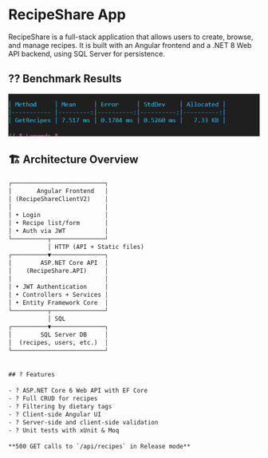 # RecipeShare App

RecipeShare is a full-stack application that allows users to create, browse, and manage recipes. It is built with an Angular frontend and a .NET 8 Web API backend, using SQL Server for persistence.

## ?? Benchmark Results

![Performance Test Results for GET /api/recipes](assets/benchmark.png)


## 🏗 Architecture Overview


```text
┌──────────────────────────┐
│       Angular Frontend   │
│ (RecipeShareClientV2)    │
│                          │
│ • Login                  │
│ • Recipe list/form       │
│ • Auth via JWT           │
└──────────┬───────────────┘
           │ HTTP (API + Static files)
┌──────────▼───────────────┐
│        ASP.NET Core API  │
│    (RecipeShare.API)     │
│                          │
│ • JWT Authentication     │
│ • Controllers + Services │
│ • Entity Framework Core  │
└──────────┬───────────────┘
           │ SQL
┌──────────▼───────────────┐
│        SQL Server DB     │
│  (recipes, users, etc.)  │
└──────────────────────────┘


## ? Features

- ? ASP.NET Core 6 Web API with EF Core
- ? Full CRUD for recipes
- ? Filtering by dietary tags
- ? Client-side Angular UI
- ? Server-side and client-side validation
- ? Unit tests with xUnit & Moq

**500 GET calls to `/api/recipes` in Release mode**